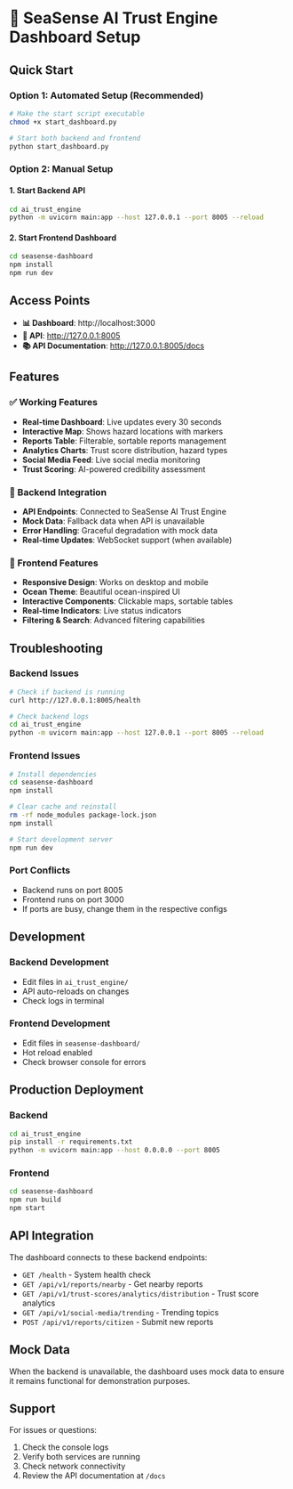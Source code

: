 # 🌊 SeaSense AI Trust Engine Dashboard Setup

## Quick Start

### Option 1: Automated Setup (Recommended)
```bash
# Make the start script executable
chmod +x start_dashboard.py

# Start both backend and frontend
python start_dashboard.py
```

### Option 2: Manual Setup

#### 1. Start Backend API
```bash
cd ai_trust_engine
python -m uvicorn main:app --host 127.0.0.1 --port 8005 --reload
```

#### 2. Start Frontend Dashboard
```bash
cd seasense-dashboard
npm install
npm run dev
```

## Access Points

- **📊 Dashboard**: http://localhost:3000
- **🔧 API**: http://127.0.0.1:8005
- **📚 API Documentation**: http://127.0.0.1:8005/docs

## Features

### ✅ Working Features
- **Real-time Dashboard**: Live updates every 30 seconds
- **Interactive Map**: Shows hazard locations with markers
- **Reports Table**: Filterable, sortable reports management
- **Analytics Charts**: Trust score distribution, hazard types
- **Social Media Feed**: Live social media monitoring
- **Trust Scoring**: AI-powered credibility assessment

### 🔧 Backend Integration
- **API Endpoints**: Connected to SeaSense AI Trust Engine
- **Mock Data**: Fallback data when API is unavailable
- **Error Handling**: Graceful degradation with mock data
- **Real-time Updates**: WebSocket support (when available)

### 🎨 Frontend Features
- **Responsive Design**: Works on desktop and mobile
- **Ocean Theme**: Beautiful ocean-inspired UI
- **Interactive Components**: Clickable maps, sortable tables
- **Real-time Indicators**: Live status indicators
- **Filtering & Search**: Advanced filtering capabilities

## Troubleshooting

### Backend Issues
```bash
# Check if backend is running
curl http://127.0.0.1:8005/health

# Check backend logs
cd ai_trust_engine
python -m uvicorn main:app --host 127.0.0.1 --port 8005 --reload
```

### Frontend Issues
```bash
# Install dependencies
cd seasense-dashboard
npm install

# Clear cache and reinstall
rm -rf node_modules package-lock.json
npm install

# Start development server
npm run dev
```

### Port Conflicts
- Backend runs on port 8005
- Frontend runs on port 3000
- If ports are busy, change them in the respective configs

## Development

### Backend Development
- Edit files in `ai_trust_engine/`
- API auto-reloads on changes
- Check logs in terminal

### Frontend Development
- Edit files in `seasense-dashboard/`
- Hot reload enabled
- Check browser console for errors

## Production Deployment

### Backend
```bash
cd ai_trust_engine
pip install -r requirements.txt
python -m uvicorn main:app --host 0.0.0.0 --port 8005
```

### Frontend
```bash
cd seasense-dashboard
npm run build
npm start
```

## API Integration

The dashboard connects to these backend endpoints:
- `GET /health` - System health check
- `GET /api/v1/reports/nearby` - Get nearby reports
- `GET /api/v1/trust-scores/analytics/distribution` - Trust score analytics
- `GET /api/v1/social-media/trending` - Trending topics
- `POST /api/v1/reports/citizen` - Submit new reports

## Mock Data

When the backend is unavailable, the dashboard uses mock data to ensure it remains functional for demonstration purposes.

## Support

For issues or questions:
1. Check the console logs
2. Verify both services are running
3. Check network connectivity
4. Review the API documentation at `/docs`
